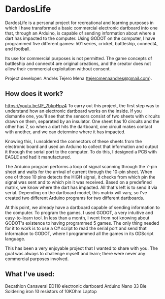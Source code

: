 # DardosLife
DardosLife is a personal project for recreational and learning purposes in which I have transformed a basic commercial electronic dartboard into one that, 
through an Arduino, is capable of sending information about where a dart has impacted to the computer. Using GODOT on the computer, I have programmed five different games: 
501 series, cricket, battleship, connect4, and football. 

Its use for commercial purposes is not permitted. 
The game concepts of battleship and connect4 are original creations, and the creator does not allow their commercial exploitation without consent. 

Project developer: Andrés Tejero Mena (tejeromenaandres@gmail.com).

## How does it work?
https://youtu.be/JF_7bkpHpz4
To carry out this project, the first step was to understand how an electronic dartboard works on the inside. If you dismantle one, you'll see that the sensors consist of two sheets with circuits drawn on them, separated by an insulator. One sheet has 10 circuits and the other has 7, so when a dart hits the dartboard, one circuit makes contact with another, and we can determine where it has impacted.

Knowing this, I unsoldered the connectors of these sheets from the electronic board and used an Arduino to collect that information and output it through the serial port to the computer.
To do this, I designed a PCB with EAGLE and had it manufactured.

The Arduino program performs a loop of signal scanning through the 7-pin sheet and waits for the arrival of current through the 10-pin sheet. When one of those 10 pins detects the HIGH signal, it checks from which pin the signal was sent and to which pin it was received. Based on a predefined matrix, we know where the dart has impacted. All that's left is to send it via serial. Depending on the dartboard model, this matrix will vary, so I've created two different Arduino programs for two different dartboards.

At this point, we already have a dartboard capable of sending information to the computer. To program the games, I used GODOT, a very intuitive and easy-to-learn tool. In less than a month, I went from not knowing about GODOT's existence to having programmed 5 games. The only thing needed for it to work is to use a C# script to read the serial port and send that information to GODOT, where I programmed all the games in its GDScript language.

This has been a very enjoyable project that I wanted to share with you. The goal was always to challenge myself and learn; there were never any commercial purposes involved.
## What I've used:
Decathlon Canaveral ED110 electronic dartboard
Arduino Nano 33 Ble
Soldering iron
10 resistors of 10KOhm
Laptop
